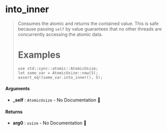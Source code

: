 # into\_inner

>  Consumes the atomic and returns the contained value.
>  This is safe because passing `self` by value guarantees that no other threads are
>  concurrently accessing the atomic data.
>  # Examples
>  ```
> use std::sync::atomic::AtomicUsize;
> let some_var = AtomicUsize::new(5);
>  assert_eq!(some_var.into_inner(), 5);
>  ```

#### Arguments

- **\_self** : `AtomicUsize` \- No Documentation 🚧

#### Returns

- **arg0** : `usize` \- No Documentation 🚧